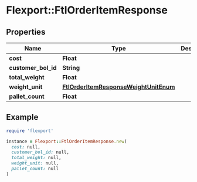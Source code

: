 # Flexport::FtlOrderItemResponse

## Properties

| Name | Type | Description | Notes |
| ---- | ---- | ----------- | ----- |
| **cost** | **Float** |  |  |
| **customer_bol_id** | **String** |  | [optional] |
| **total_weight** | **Float** |  |  |
| **weight_unit** | [**FtlOrderItemResponseWeightUnitEnum**](FtlOrderItemResponseWeightUnitEnum.md) |  |  |
| **pallet_count** | **Float** |  | [optional] |

## Example

```ruby
require 'flexport'

instance = Flexport::FtlOrderItemResponse.new(
  cost: null,
  customer_bol_id: null,
  total_weight: null,
  weight_unit: null,
  pallet_count: null
)
```

